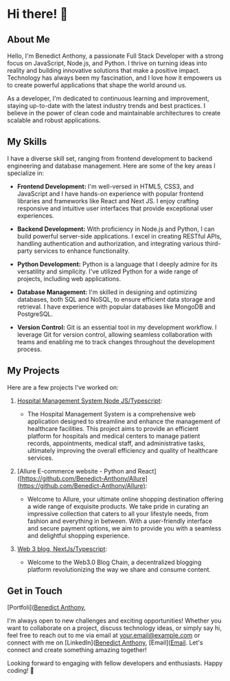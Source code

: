 # Hi there! 👋

## About Me

Hello, I'm Benedict Anthony, a passionate Full Stack Developer with a strong focus on JavaScript, Node.js, and Python. I thrive on turning ideas into reality and building innovative solutions that make a positive impact. Technology has always been my fascination, and I love how it empowers us to create powerful applications that shape the world around us.

As a developer, I'm dedicated to continuous learning and improvement, staying up-to-date with the latest industry trends and best practices. I believe in the power of clean code and maintainable architectures to create scalable and robust applications.

## My Skills

I have a diverse skill set, ranging from frontend development to backend engineering and database management. Here are some of the key areas I specialize in:

- **Frontend Development:** I'm well-versed in HTML5, CSS3, and JavaScript and I have hands-on experience with popular frontend libraries and frameworks like React and Next JS. I enjoy crafting responsive and intuitive user interfaces that provide exceptional user experiences.

- **Backend Development:** With proficiency in Node.js and Python, I can build powerful server-side applications. I excel in creating RESTful APIs, handling authentication and authorization, and integrating various third-party services to enhance functionality.

- **Python Development:** Python is a language that I deeply admire for its versatility and simplicity. I've utilized Python for a wide range of projects, including web applications.

- **Database Management:** I'm skilled in designing and optimizing databases, both SQL and NoSQL, to ensure efficient data storage and retrieval. I have experience with popular databases like MongoDB and PostgreSQL.

- **Version Control:** Git is an essential tool in my development workflow. I leverage Git for version control, allowing seamless collaboration with teams and enabling me to track changes throughout the development process.

## My Projects

Here are a few projects I've worked on:

1. [Hospital Management System Node JS/Typescript]([https://github.com/yourusername/project1](https://github.com/Benedict-Anthony/Hospital-Management-System)):
   - The Hospital Management System is a comprehensive web application designed to streamline and enhance the management of healthcare facilities. This project aims to provide an efficient platform for hospitals and medical centers to manage patient records, appointments, medical staff, and administrative tasks, ultimately improving the overall efficiency and quality of healthcare services.


2. [Allure E-commerce website - Python and React]([https://github.com/Benedict-Anthony/Allure](https://github.com/Benedict-Anthony/Allure):
   -  Welcome to Allure, your ultimate online shopping destination offering a wide range of exquisite products. We take pride in curating an impressive collection that caters to all your lifestyle needs, from fashion  and everything in between. With a user-friendly interface and secure payment options, we aim to provide you with a seamless and delightful shopping experience.

3. [Web 3 blog, NextJs/Typescript]([https://github.com/yourusername/project3](https://github.com/Benedict-Anthony/web3.0-blog-chain)):
   - Welcome to the Web3.0 Blog Chain, a decentralized blogging platform revolutionizing the way we share and consume content.

     
## Get in Touch
[Portfoli]([Benedict Anthony](https://benedict-anthony.netlify.app),

I'm always open to new challenges and exciting opportunities! Whether you want to collaborate on a project, discuss technology ideas, or simply say hi, feel free to reach out to me via email at your.email@example.com or connect with me on [LinkedIn]([Benedict Anthony](https://www.linkedin.com/in/benedict-anthony/), [Email]([Email](https://www.linkedin.com/in/benedict-anthony/). Let's connect and create something amazing together!

Looking forward to engaging with fellow developers and enthusiasts. Happy coding! 🚀


